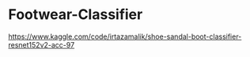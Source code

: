 # Footwear-Classifier
https://www.kaggle.com/code/irtazamalik/shoe-sandal-boot-classifier-resnet152v2-acc-97
